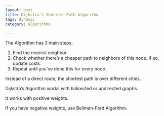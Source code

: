 ```yaml
---
layout: post
title: Dijkstra's Shortest Path Algorithm
tags: dynamic
category: algorithms

---
```


The Algorithm has 3 main steps:

1. Find the nearest neighbor.
2. Check whether there’s a cheaper path to neighbors of this node. If so, update costs.
3. Repeat until you’ve done this for every node.

Instead of a direct route, the shortest path is over different cities.

Dijkstra’s Algorithm works with bidirected or undirected graphs.

It works with positive weights.

If you have negative weights, use Bellman-Ford Algorithm.

<script src="https://gist.github.com/selimslab/f6dd5419513ea7b00be8d8b5fdb823b7.js"></script>
